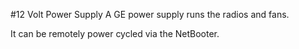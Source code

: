 #12 Volt Power Supply
A GE power supply runs the radios and fans.

It can be remotely power cycled via the NetBooter.
